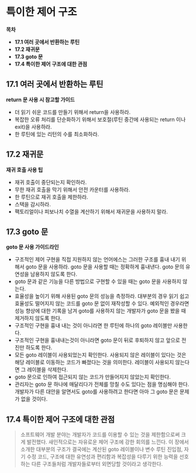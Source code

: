 # 특이한 제어 구조

**목차**

- **17.1 여러 곳에서 반환하는 루틴**
- **17.2 재귀문**
- **17.3 goto 문**
- **17.4 특이한 제어 구조에 대한 관점**

## 17.1 여러 곳에서 반환하는 루틴

**return 문 사용 시 참고할 가이드**

- 더 읽기 쉬운 코드를 만들기 위해서 return을 사용하라.
- 복잡한 오류 처리를 단순화하기 위해서 보호절(루틴 중간에 사용되는 return 이나 exit)을 사용하라.
- 한 루틴에 있는 리턴의 수를 최소화하라.

## 17.2 재귀문

**재귀 호출 사용 팁**

- 재귀 호출이 중단되는지 확인하라.
- 무한 재귀 호출을 막기 위해서 안전 카운터를 사용하라.
- 한 루틴으로 재귀 호출을 제한하라.
- 스택을 감시하라.
- 팩토리얼이나 피보나치 수열을 계산하기 위해서 재귀문을 사용하지 말라.

## 17.3 goto 문

**goto 문 사용 가이드라인**

- 구조적인 제어 구현을 직접 지원하지 않는 언어에스는 그러한 구조를 흉내 내기 위해서 goto 문을 사용하라. goto 문을 사용할 때는 정확하게 흉내낸다. goto 문의 유연성을 남용하지 않도록 한다.
- goto 문과 같은 기능을 다른 방법으로 구현할 수 있을 때는 goto 문을 사용하지 않는다.
- 효율성을 높이기 위해 사용된 goto 문의 성능을 측정하라. 대부분의 경우 읽기 쉽고 효율성도 떨어지지 않는 코드를 goto 문 없이 재작성할 수 있다. 예외적인 경우라면 성능 향상에 대한 기록을 남겨 goto를 사용하지 않는 개발자가 goto 문을 봤을 때 제거하지 않도록 한다.
- 구조적인 구현을 흉내 내는 것이 아니라면 한 루틴에 하나의 goto 레이블만 사용한다.
- 구조적인 구현을 흉내내는것이 아니라면 goto 문이 뒤로 후퇴하지 않고 앞으로 전진만 하도록 한다.
- 모든 goto 레이블이 사용되었는지 확인한다. 사용되지 않은 레이블이 있다는 것은 해당 레이블로 이동하는 코드가 빠졌다는 것을 의미한다. 레이블이 사용되지 않는다면 그 레이블을 삭제한다.
- goto 문으로 인하여 접근되지 않는 코드가 만들어지지 않았는지 확인한다.
- 관리자는 goto 문 하나에 매달리다가 전체를 망칠 수도 있다는 점을 명심해야 한다. 개발자가 다른 대안을 알면서도 goto를 사용하려고 한다면 아마 그 goto 문은 문제가 없을 것이다.

## 17.4 특이한 제어 구조에 대한 관점

> 소프트웨어 개발 분야는 개발자가 코드를 이용할 수 있는 것을 제한함으로써 크게 발전했다. 새인적으로는 자유로운 제어 구조에 강한 회의를 느낀다. 이 장에서 소개한 대부분의 구조가 결국에는 계산된 goto 레이블이나 변수 루틴 진입점, 자기 수정 코드, 구조에 대한 유연성과 편리함과 복잡성을 다루기 위한 능력을 선호하는 다른 구조들처럼 개발자들로부터 외면당할 것이라고 생각한다.
